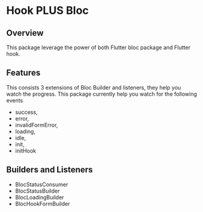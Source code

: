 # Hook PLUS Bloc

## Overview
This package leverage the power of both Flutter bloc package and Flutter hook.

## Features
This consists 3 extensions of Bloc Builder and listeners, they help you watch the progress.
This package currently help you watch for the following events
* success,
* error,
* invalidFormError,
* loading,
* idle,
* init,
* initHook

## Builders and Listeners
* BlocStatusConsumer
* BlocStatusBuilder
* BlocLoadingBuilder
* BlocHookFormBuilder



